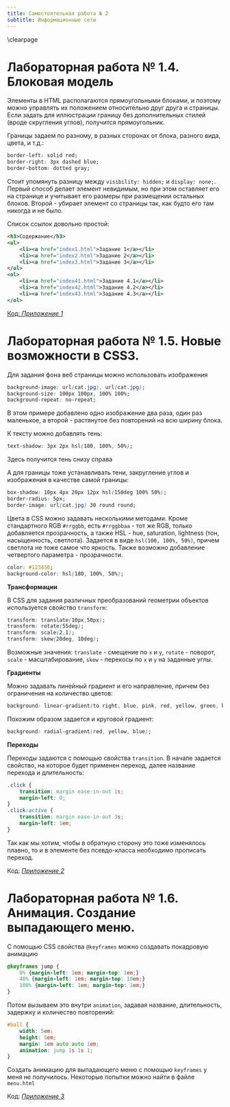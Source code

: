 ```yaml
---
title: Самостоятельная работа № 2
subtitle: Информационные сети
---
```

\clearpage

# Лабораторная работа № 1.4. Блоковая модель

Элементы в HTML располагаются прямоугольными блоками, и поэтому можно управлять их положением относительно друг друга и страницы. Если задать для иллюстрации границу без дополнительных стилей (вроде скругления углов), получится прямоугольник.

Границы задаем по разному, в разных сторонах от блока, разного вида, цвета, и т.д.:

```css
border-left: solid red;
border-right: 3px dashed blue;
border-bottom: dotted gray;
```

Стоит упомянуть разницу между `visibility: hidden;` и `display: none;`. Первый способ делает элемент невидимым, но при этом оставляет его на странице и учитывает его размеры при размещении остальных блоков. Второй - убирает элемент со страницы так, как будто его там никогда и не было.

Список ссылок довольно простой:

```xml
<h3>Содержание</h3>
<ul>
	<li><a href="index1.html">Задание 1</a></li>
	<li><a href="index2.html">Задание 2</a></li>
	<li><a href="index3.html">Задание 3</a></li>
</ul>
<ol>
	<li><a href="index41.html">Задание 4.1</a></li>
	<li><a href="index42.html">Задание 4.2</a></li>
	<li><a href="index43.html">Задание 4.3</a></li>
</ol>
```

[Код: *Приложение 1*](#приложение-1)

# Лабораторная работа № 1.5. Новые возможности в CSS3.

Для задания фона веб страницы можно использовать изображения

```css
background-image: url(cat.jpg), url(cat.jpg);
background-size: 100px 100px, 100% 100%;
background-repeat: no-repeat;
```

В этом примере добавлено одно изображение два раза, один раз маленькое, а второй - растянутое без повторений на всю ширину блока.

К тексту можно добавлять тень:

```css
text-shadow: 3px 2px hsl(180, 100%, 50%);
```
<!-- фон, текст, границы, цвета -->

Здесь получится тень снизу справа

А для границы тоже устанавливать тени, закругление углов и изображения в качестве самой границы:

```css
box-shadow: 10px 4px 20px 12px hsl(150deg 100% 50%);
border-radius: 5px;
border-image: url(cat.jpg) 30 round round;
```

Цвета в CSS можно задавать несколькими методами. Кроме стандартного RGB `#rrggbb`, есть `#rrggbbaa` - тот же RGB, только добавляется прозрачность, а также HSL - hue, saturation, lightness (тон, насыщенность, светлота). Задается в виде `hsl(100, 100%, 50%)`, причем светлота не тоже самое что яркость. Также возможно добавление четвертого параметра - прозрачности.

```css
color: #123456;
background-color: hsl(180, 100%, 50%);
```

**Трансформации**

В CSS для задания различных преобразований геометрии объектов используется свойство `transform`:

```css
transform: translate(10px,50px);
transform: rotate(55deg);
transform: scale(2,1);
transform: skew(20deg, 10deg);
```

Возможные значения: `translate` - смещение по `x` и `y`, `rotate` - поворот, `scale` - масштабирование, `skew` - перекосы по `x` и `y` на заданные углы.

**Градиенты**

Можно задавать линейный градиент и его направление, причем без ограничения на количество цветов:

```css
background: linear-gradient(to right, blue, pink, red, yellow, green, black, white, lightblue);
```
Похожим образом задается и круговой градиент:

```css
background: radial-gradient(red, yellow, blue);
```

**Переходы**

Переходы задаются с помощью свойства `transition`. В начале задается свойство, на которое будет применен переход, далее название перехода и длительность:

```css
.click {
	transition: margin ease-in-out 1s;
	margin-left: 0;
}
.click:active {
	transition: margin ease-in-out 3s;
	margin-left: 1em;
}
```

Так как мы хотим, чтобы в обратную сторону это тоже изменялось плавно, то и в элементе без псевдо-класса необходимо прописать переход.

Код: [*Приложение 2*](#приложение-2)

# Лабораторная работа № 1.6. Анимация. Создание выпадающего меню.

С помощью CSS свойства `@keyframes` можно создавать покадровую анимацию

```css
@keyframes jump {
	0% {margin-left: 1em; margin-top: 1em;}
	40% {margin-left: 1em; margin-top: 10em;}
	100% {margin-left: 1em; margin-top: 1em;}
}
```

Потом вызываем это внутри `animation`, задавая название, длительность, задержку и количество повторений:

```css
#ball {
	width: 5em;
	height: 5em;
	margin: 1em auto auto 1em;
	animation: jump 1s 1s 1;
}
```

Создать анимацию для выпадающего меню с помощью `keyframes` у меня не получилось. Некоторые попытки можно найти в файле `menu.html`

Код: [*Приложение 3*](#приложение-3)

